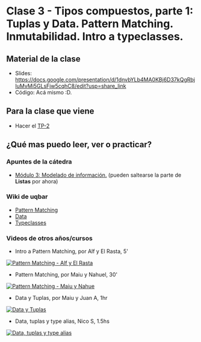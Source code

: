 # Clase 3 - Tipos compuestos, parte 1: Tuplas y Data. Pattern Matching. Inmutabilidad. Intro a typeclasses.

## Material de la clase

- Slides: https://docs.google.com/presentation/d/1dnvbYLb4MA0KBj6D37kQgRbjIuMvMi5GLsFjw5cqhC8/edit?usp=share_link
- Código: Acá mismo :D.

## Para la clase que viene

- Hacer el [TP-2](https://classroom.github.com/a/4VQxQhSp)

## ¿Qué mas puedo leer, ver o practicar?

### Apuntes de la cátedra

- [Módulo 3: Modelado de información.](https://drive.google.com/open?id=11C2UAbP70dP7sTID-ZxJm_a-5ypKxQUEuZr6GVk5yFI) (pueden saltearse la parte de **Listas** por ahora)

### Wiki de uqbar

- [Pattern Matching](https://wiki.uqbar.org/wiki/articles/pattern-matching-en-haskell.html)
- [Data](https://wiki.uqbar.org/wiki/articles/data--definiendo-nuestros-tipos-en-haskell.html)
- [Typeclasses](https://wiki.uqbar.org/wiki/articles/typeclasses.html)

### Videos de otros años/cursos

- Intro a Pattern Matching, por Alf y El Rasta, 5'

[![Pattern Matching - Alf y El Rasta](https://img.youtube.com/vi/OaPxc03WVTU/0.jpg)](https://youtu.be/OaPxc03WVTU "Pattern Matching - Alf y El Rasta")

- Pattern Matching, por Maiu y Nahuel, 30'

[![Pattern Matching - Maiu y Nahue](https://img.youtube.com/vi/TIo7c4hWZi0/0.jpg)](https://youtu.be/TIo7c4hWZi0 "Pattern Matching - Maiu y Nahue")

- Data y Tuplas, por Maiu y Juan A, 1hr

[![Data y Tuplas](https://img.youtube.com/vi/6tEGnH_FYGY/0.jpg)](https://youtu.be/6tEGnH_FYGY "Data y Tuplas")

- Data, tuplas y type alias, Nico S, 1.5hs

[![Data, tuplas y type alias](https://img.youtube.com/vi/KTSmeW54yJE/0.jpg)](https://youtu.be/KTSmeW54yJE "Data, tuplas y type alias")